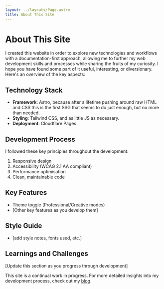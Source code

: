 ```yaml
---
layout: ../layouts/Page.astro
title: About This Site
---
```


# About This Site

I created this website in order to explore new technologies and workflows with a documentation-first approach, allowing me to further my web development skills and processes while sharing the fruits of my curiosity. I hope you have found some part of it useful, interesting, or diversionary. Here's an overview of the key aspects:

## Technology Stack

- **Framework**: Astro, because after a lifetime pushing around raw HTML and CSS this is the first SSG that seems to do just enough, but no more than needed.
- **Styling**: Tailwind CSS, and as little JS as necessary.
- **Deployment**: Cloudflare Pages

## Development Process

I followed these key principles throughout the development:

1. Responsive design
2. Accessibility (WCAG 2.1 AA compliant)
3. Performance optimisation
4. Clean, maintainable code

## Key Features

- Theme toggle (Professional/Creative modes)
- [Other key features as you develop them]

## Style Guide

- [add style notes, fonts used, etc.]

## Learnings and Challenges

[Update this section as you progress through development]

This site is a continual work in progress. For more detailed insights into my development process, check out my [blog](/blog).
